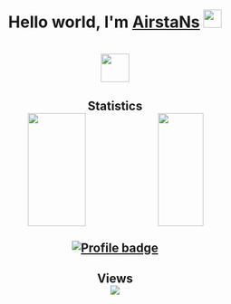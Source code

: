 <h1 align="center">Hello world, I'm <a href="https://github.com/AirstaNs" target="_blank">AirstaNs</a> 
<img src="https://github.com/blackcater/blackcater/raw/main/images/Hi.gif" height="32"/></h1>

<h1 align="center"></a> 
<img src="https://readme-typing-svg.herokuapp.com?duration=4000&color=0770FFFD&background=FFE747&center=%D0%B8%D1%81%D1%82%D0%B8%D0%BD%D0%BD%D1%8B%D0%B9&vCenter=%D0%B8%D1%81%D1%82%D0%B8%D0%BD%D0%BD%D1%8B%D0%B9&multiline=true&lines=Applied+Computer+Science+Student" height="50"/></h1>


<h2 align="center">
  Statistics
  <br>
  <img src="https://github-readme-stats.vercel.app/api?username=AirstaNs&show_icons=true&theme=dracula" style="width: 45%; height: 200px;">
  <img src="https://github-readme-stats.vercel.app/api/top-langs/?username=AirstaNs&theme=dracula&layout=compact" style="width: 40%; height: 200px;">

<a href="">[![Profile badge](https://www.codewars.com/users/AirstaNs/badges/large)](https://www.codewars.com/users/AirstaNs)</a>

</h2>


<h2 align="center">
    Views
    <br>
    <img src="https://komarev.com/ghpvc/?username=AirstaNs"/>
</h2>


